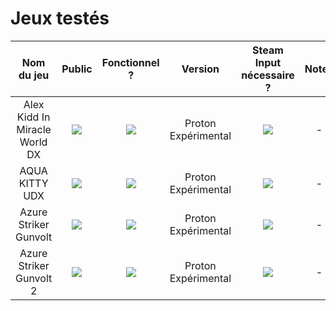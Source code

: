 # Jeux testés

| Nom du jeu    | Public | Fonctionnel ? | Version | Steam Input nécessaire ? | Notes |
|     :---:     | :---:  |     :---:     |  :---:  |          :---:           | :---: |
| Alex Kidd In Miracle World DX | ![](https://img.shields.io/static/v1?label=&message=PEGI_07&color=green) | ![](https://img.shields.io/static/v1?label=&message=Oui&color=green) | Proton Expérimental | ![](https://img.shields.io/static/v1?label=&message=Non&color=red) | - |
| AQUA KITTY UDX | ![](https://img.shields.io/static/v1?label=&message=PEGI_03&color=green)| ![](https://img.shields.io/static/v1?label=&message=Oui&color=green) | Proton Expérimental | ![](https://img.shields.io/static/v1?label=&message=Non&color=red) | - |
| Azure Striker Gunvolt | ![](https://img.shields.io/static/v1?label=&message=PEGI_12&color=orange) | ![](https://img.shields.io/static/v1?label=&message=Oui&color=green) | Proton Expérimental | ![](https://img.shields.io/static/v1?label=&message=Non&color=red) | - |
| Azure Striker Gunvolt 2 | ![](https://img.shields.io/static/v1?label=&message=PEGI_12&color=orange) | ![](https://img.shields.io/static/v1?label=&message=Oui&color=green) | Proton Expérimental | ![](https://img.shields.io/static/v1?label=&message=Oui&color=green) | - |
